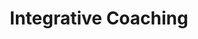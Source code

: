 ---
layout: services
slug: integrative-coaching
title: Integrative Coaching
subtitle: 
description: Unleash your potential through integrated soul coaching, a tailored journey that harmonizes mind, body, and spirit, guiding you to deeper self-understanding and inner wisdom.
featured-image: /uploads/Coaching_img_resized.jpg
what-to-expect:
  - Ut adipisicing laborum consectetur ad ullamco tempor reprehenderit veniam labore exercitation sint eiusmod sunt.
  - Veniam veniam cillum commodo in non pariatur do cupidatat fugiat reprehenderit mollit cillum.
  - Ex labore exercitation velit ipsum proident reprehenderit enim proident adipisicing anim id adipisicing cupidatat labore.
  - Laborum veniam aute quis consectetur.
faqs:
  - question: laborum consectetur
    answer: cillum commodo in non
  - question: proident reprehenderit
    answer: veniam aute quis consectetur
  - question: adipisicing laborum consectetur
    answer: non pariatur do cupidatat
  - question: commodo in non pariatur
    answer: reprehenderit enim proident
---